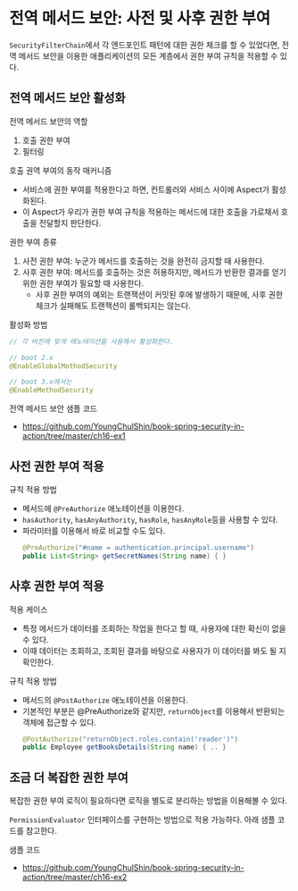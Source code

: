 # 전역 메서드 보안: 사전 및 사후 권한 부여
`SecurityFilterChain`에서 각 엔드포인트 패턴에 대한 권한 체크를 할 수 있었다면, 전역 메서드 보안을 이용한 애플리케이션의 모든 계층에서 권한 부여 규칙을 적용할 수 있다. 

## 전역 메서드 보안 활성화
전역 메서드 보안의 역할
1. 호출 권한 부여
2. 필터링

호출 권역 부여의 동작 매커니즘
- 서비스에 권한 부여를 적용한다고 하면, 컨트롤러와 서비스 사이에 Aspect가 활성화된다. 
- 이 Aspect가 우리가 권한 부여 규칙을 적용하는 메서드에 대한 호출을 가로채서 호출을 전달할지 판단한다. 

권한 부여 종류
1. 사전 권한 부여: 누군가 메서드를 호출하는 것을 완전히 금지할 때 사용한다. 
2. 사후 권한 부여: 메서드를 호출하는 것은 허용하지만, 메서드가 반환한 결과를 얻기 위한 권한 부여가 필요할 때 사용한다. 
   - 사후 권한 부여의 예외는 트랜잭션이 커밋된 후에 발생하기 때문에, 사후 권한 체크가 실패해도 트랜잭션이 롤백되지는 않는다. 

활성화 방법
```java
// 각 버전에 맞게 애노테이션을 사용해서 활성화한다. 

// boot 2.x
@EnableGlobalMothodSecurity

// boot 3.x에서는 
@EnableMethodSecurity
```

전역 메서드 보안 샘플 코드
- https://github.com/YoungChulShin/book-spring-security-in-action/tree/master/ch16-ex1

## 사전 권한 부여 적용
규칙 적용 방법
- 메서드에 `@PreAuthorize` 애노테이션을 이용한다. 
- `hasAuthority`, `hasAnyAuthority`, `hasRole`, `hasAnyRole`등을 사용할 수 있다. 
- 파라미터를 이용해서 바로 비교할 수도 있다. 
   ```java
   @PreAuthorize("#name = authentication.principal.username")
   public List<String> getSecretNames(String name) { }
   ```

## 사후 권한 부여 적용
적용 케이스
- 특정 메서드가 데이터를 조회하는 작업을 한다고 할 때, 사용자에 대한 확신이 없을 수 있다. 
- 이때 데이터는 조회하고, 조회된 결과를 바탕으로 사용자가 이 데이터를 봐도 될 지 확인한다. 

규칙 적용 방법
- 메서드의 `@PostAuthorize` 애노테이션을 이용한다. 
- 기본적인 부분은 @PreAuthorize와 같지만, `returnObject`를 이용해서 반환되는 객체에 접근할 수 있다. 
   ```java
   @PostAuthorize("returnObject.roles.contain('reader')")
   public Employee getBooksDetails(String name) { .. }
   ```

## 조금 더 복잡한 권한 부여
복잡한 권한 부여 로직이 필요하다면 로직을 별도로 분리하는 방법을 이용해볼 수 있다. 

`PermissionEvaluator` 인터페이스를 구현하는 방법으로 적용 가능하다. 아래 샘플 코드를 참고한다. 

샘플 코드
- https://github.com/YoungChulShin/book-spring-security-in-action/tree/master/ch16-ex2